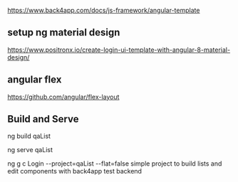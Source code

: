 https://www.back4app.com/docs/js-framework/angular-template

## setup ng material design

https://www.positronx.io/create-login-ui-template-with-angular-8-material-design/

## angular flex

https://github.com/angular/flex-layout

## Build and Serve

ng build qaList

ng serve qaList

ng g c Login --project=qaList --flat=false
simple project to build lists and edit components with back4app test backend
